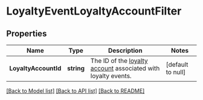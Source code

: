 # LoyaltyEventLoyaltyAccountFilter

## Properties

 Name                 | Type       | Description                                                                            | Notes             
----------------------|------------|----------------------------------------------------------------------------------------|-------------------
 **LoyaltyAccountId** | **string** | The ID of the [loyalty account](entity:LoyaltyAccount) associated with loyalty events. | [default to null] 

[[Back to Model list]](../README.md#documentation-for-models) [[Back to API list]](../README.md#documentation-for-api-endpoints) [[Back to README]](../README.md)

